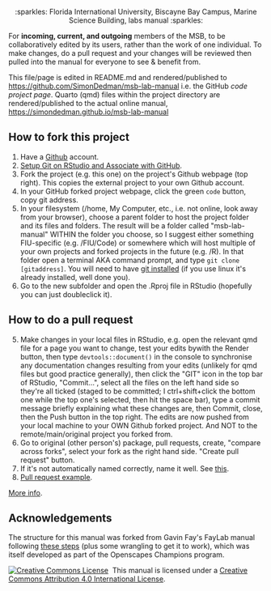 <p align="center"> 
   :sparkles: Florida International University, Biscayne Bay Campus, Marine Science Building, labs manual :sparkles: 
</p>


For **incoming, current, and outgoing** members of the MSB, to be collaboratively edited by its users, rather than the work of one individual. To make changes, do a pull request and your changes will be reviewed then pulled into the manual for everyone to see & benefit from.

This file/page is edited in README.md and rendered/published to <https://github.com/SimonDedman/msb-lab-manual> i.e. the GitHub *code project page*. Quarto (qmd) files within the project directory are rendered/published to the actual online manual, <https://simondedman.github.io/msb-lab-manual>

## How to fork this project

1. Have a [Github](https://github.com/) account.
2. [Setup Git on RStudio and Associate with GitHub](https://www.r-bloggers.com/2015/07/rstudio-and-github/).
3. Fork the project (e.g. this one) on the project's Github webpage (top right). This copies the external project to your own Github account.
4. In your GitHub forked project webpage, click the green `code` button, copy git address.
5. In your filesystem (/home, My Computer, etc., i.e. not online, look away from your browser), choose a parent folder to host the project folder and its files and folders. The result will be a folder called "msb-lab-manual" WITHIN the folder you choose, so I suggest either something FIU-specific (e.g. /FIU/Code) or somewhere which will host multiple of your own projects and forked projects in the future (e.g. /R). In that folder open a terminal AKA command prompt, and type `git clone [gitaddress]`. You will need to have [git installed](https://git-scm.com/downloads) (if you use linux it's already installed, well done you).
6. Go to the new subfolder and open the .Rproj file in RStudio (hopefully you can just doubleclick it).

## How to do a pull request
5. Make changes in your local files in RStudio, e.g. open the relevant qmd file for a page you want to change, test your edits bywith the Render button, then type `devtools::document()` in the console to synchronise any documentation changes resulting from your edits (unlikely for qmd files but good practice generally), then click the "GIT" icon in the top bar of RStudio, "Commit...", select all the files on the left hand side so they're all ticked (staged to be committed; I ctrl+shift+click the bottom one while the top one's selected, then hit the space bar), type a commit message briefly explaining what these changes are, then Commit, close, then the Push button in the top right. The edits are now pushed from your local machine to your OWN Github forked project. And NOT to the remote/main/original project you forked from.
6. Go to original (other person's) package, pull requests, create, "compare across forks", select your fork as the right hand side. "Create pull request" button.
7. If it's not automatically named correctly, name it well. See [this](https://docs.github.com/en/issues/tracking-your-work-with-issues/linking-a-pull-request-to-an-issue).
8. [Pull request example](https://github.com/r-lib/usethis/pull/1898).

[More info](https://docs.github.com/en/pull-requests/collaborating-with-pull-requests/proposing-changes-to-your-work-with-pull-requests/creating-a-pull-request?tool=desktop).

## Acknowledgements

The structure for this manual was forked from Gavin Fay's FayLab manual following [these steps](https://github.com/thefaylab/lab-manual/wiki/Quick-steps-to-making-a-copy-of-the-lab-manual-&-publishing-it) (plus some wrangling to get it to work), which was itself developed as part of the Openscapes Champions program.

<a rel='license' href='http://creativecommons.org/licenses/by/4.0/'><img alt='Creative Commons License' style='border-width:0' src='https://i.creativecommons.org/l/by/4.0/88x31.png' /></a>&nbsp;&nbsp;This manual is licensed under a <a rel='license' href='http://creativecommons.org/licenses/by/4.0/'>Creative Commons Attribution 4.0 International License</a>.
